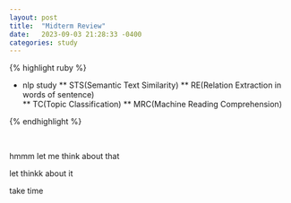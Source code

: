 ```yaml
---
layout: post
title:  "Midterm Review"
date:   2023-09-03 21:28:33 -0400
categories: study
---
```







{% highlight ruby %}


* nlp study
** STS(Semantic Text Similarity)
** RE(Relation Extraction in words of sentence)  
** TC(Topic Classification)
** MRC(Machine Reading Comprehension)


{% endhighlight %}  






<br/>




hmmm let me think about that

let thinkk about it

take time





